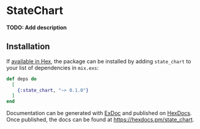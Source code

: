 # StateChart

**TODO: Add description**

## Installation

If [available in Hex](https://hex.pm/docs/publish), the package can be installed
by adding `state_chart` to your list of dependencies in `mix.exs`:

```elixir
def deps do
  [
    {:state_chart, "~> 0.1.0"}
  ]
end
```

Documentation can be generated with [ExDoc](https://github.com/elixir-lang/ex_doc)
and published on [HexDocs](https://hexdocs.pm). Once published, the docs can
be found at <https://hexdocs.pm/state_chart>.

